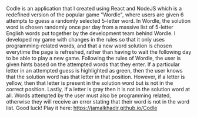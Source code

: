 Codle is an application that I created using React and NodeJS which is a redefined version of the popular game "Wordle", where users are given 6 attempts to guess a randomly selected 5-letter word. In Wordle, the solution word is chosen randomly once per day from a massive list of 5-letter English words put together by the development team behind Wordle. I developed my game with changes in the rules so that it only uses programming-related words, and that a new word solution is chosen everytime the page is refreshed, rather than having to wait the following day to be able to play a new game. Following the rules of Wordle, the user is given hints based on the attempted words that they enter. If a particular letter in an attempted guess is highlighted as green, then the user knows that the solution word has that letter in that position. However, if a letter is yellow, then that letter is present in the solution word but is not in the correct position. Lastly, if a letter is gray then it is not in the solution word at all. Words attempted by the user must also be programming related, otherwise they will receive an error stating that their word is not in the word list. Good luck! Play it here: https://jamalkhadir.github.io/Codle
